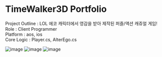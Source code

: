 # TimeWalker3D Portfolio
Project Outline : LOL 에코 캐릭터에서 영감을 받아 제작된 퍼즐/액션 캐쥬얼 게임!<br>
Role : Client Programmer<br>
Platform : aos, ios<br>
Core Logic : Player.cs, AlterEgo.cs

![image](https://github.com/Jpot777/TimeWalker3D/assets/83854046/e58a0369-2f64-4a85-a9ec-70c376f229c0)
![image](https://github.com/Jpot777/TimeWalker3D/assets/83854046/e47f05dc-6e54-4b62-9006-842d9b7cac60)
![image](https://github.com/Jpot777/TimeWalker3D/assets/83854046/f371d008-768f-4b6e-90db-d7a09fb4ffce)

